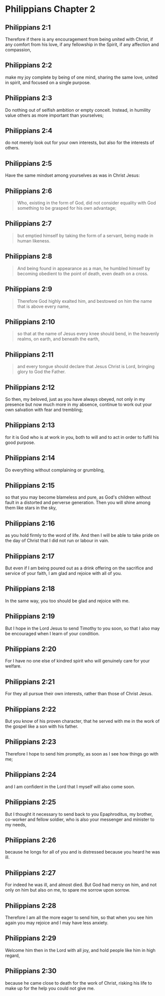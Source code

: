 # Philippians Chapter 2

## Philippians 2:1

Therefore if there is any encouragement from being united with Christ, if any comfort from his love, if any fellowship in the Spirit, if any affection and compassion,

## Philippians 2:2

make my joy complete by being of one mind, sharing the same love, united in spirit, and focused on a single purpose.

## Philippians 2:3

Do nothing out of selfish ambition or empty conceit. Instead, in humility value others as more important than yourselves;

## Philippians 2:4

do not merely look out for your own interests, but also for the interests of others.

## Philippians 2:5

Have the same mindset among yourselves as was in Christ Jesus:

## Philippians 2:6

> Who, existing in the form of God,
> did not consider equality with God something to be grasped for his own advantage;

## Philippians 2:7

> but emptied himself
> by taking the form of a servant,
> being made in human likeness.

## Philippians 2:8

> And being found in appearance as a man,
> he humbled himself by becoming obedient to the point of death,
> even death on a cross.

## Philippians 2:9

> Therefore God highly exalted him,
> and bestowed on him the name that is above every name,

## Philippians 2:10

> so that at the name of Jesus every knee should bend,
> in the heavenly realms, on earth, and beneath the earth,

## Philippians 2:11

> and every tongue should declare that Jesus Christ is Lord,
> bringing glory to God the Father.

## Philippians 2:12

So then, my beloved, just as you have always obeyed, not only in my presence but now much more in my absence, continue to work out your own salvation with fear and trembling;

## Philippians 2:13

for it is God who is at work in you, both to will and to act in order to fulfil his good purpose.

## Philippians 2:14

Do everything without complaining or grumbling,

## Philippians 2:15

so that you may become blameless and pure, as God's children without fault in a distorted and perverse generation. Then you will shine among them like stars in the sky,

## Philippians 2:16

as you hold firmly to the word of life. And then I will be able to take pride on the day of Christ that I did not run or labour in vain.

## Philippians 2:17

But even if I am being poured out as a drink offering on the sacrifice and service of your faith, I am glad and rejoice with all of you.

## Philippians 2:18

In the same way, you too should be glad and rejoice with me.

## Philippians 2:19

But I hope in the Lord Jesus to send Timothy to you soon, so that I also may be encouraged when I learn of your condition.

## Philippians 2:20

For I have no one else of kindred spirit who will genuinely care for your welfare.

## Philippians 2:21

For they all pursue their own interests, rather than those of Christ Jesus.

## Philippians 2:22

But you know of his proven character, that he served with me in the work of the gospel like a son with his father.

## Philippians 2:23

Therefore I hope to send him promptly, as soon as I see how things go with me;

## Philippians 2:24

and I am confident in the Lord that I myself will also come soon.

## Philippians 2:25

But I thought it necessary to send back to you Epaphroditus, my brother, co-worker and fellow soldier, who is also your messenger and minister to my needs,

## Philippians 2:26

because he longs for all of you and is distressed because you heard he was ill.

## Philippians 2:27

For indeed he was ill, and almost died. But God had mercy on him, and not only on him but also on me, to spare me sorrow upon sorrow.

## Philippians 2:28

Therefore I am all the more eager to send him, so that when you see him again you may rejoice and I may have less anxiety.

## Philippians 2:29

Welcome him then in the Lord with all joy, and hold people like him in high regard,

## Philippians 2:30

because he came close to death for the work of Christ, risking his life to make up for the help you could not give me.
